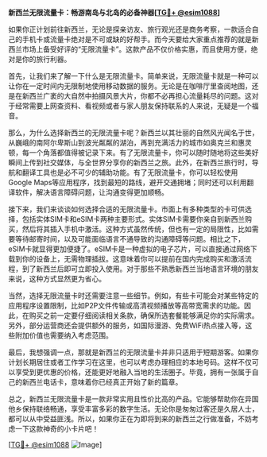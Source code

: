 **新西兰无限流量卡：畅游南岛与北岛的必备神器[[TG💪+ @esim1088](https://t.me/s/esim1088)]**

如果你正计划前往新西兰，无论是探亲访友、旅行观光还是商务考察，一款适合自己的手机卡或流量卡绝对是不可或缺的好帮手。而今天要给大家重点推荐的就是新西兰市场上备受好评的“无限流量卡”。这款产品不仅价格实惠，而且使用方便，绝对是你的旅行利器。

首先，让我们来了解一下什么是无限流量卡。简单来说，无限流量卡就是一种可以让你在一定时间内无限制地使用移动数据的服务。无论是在咖啡厅里查阅地图，还是在新西兰广袤的大自然中拍摄风景大片，你都不必再担心流量耗尽的问题。这对于经常需要上网查资料、看视频或者与家人朋友保持联系的人来说，无疑是一个福音。

那么，为什么选择新西兰的无限流量卡呢？新西兰以其壮丽的自然风光闻名于世，从巍峨的南阿尔卑斯山到波光粼粼的湖泊，再到充满活力的城市如奥克兰和惠灵顿，每一个角落都值得被记录下来。有了无限流量卡，你可以随时随地将这些美好瞬间上传到社交媒体，与全世界分享你的新西兰之旅。此外，在新西兰旅行时，导航和翻译工具也是必不可少的辅助功能。有了无限流量卡，你可以轻松使用Google Maps等应用程序，找到最短的路线，避开交通拥堵；同时还可以利用翻译软件，解决语言障碍问题，让沟通变得更加顺畅。

接下来，我们来谈谈如何选择合适的无限流量卡。市面上有多种类型的卡可供选择，包括实体SIM卡和eSIM卡两种主要形式。实体SIM卡需要你亲自到新西兰购买，然后将其插入手机中激活。这种方式虽然传统，但也有一定的局限性，比如需要等待邮寄时间，以及可能面临语言不通导致的沟通障碍等问题。相比之下，eSIM卡就显得更加便捷了。eSIM卡是一种虚拟的电子芯片，可以直接通过网络下载到你的设备上，无需物理插拔。这意味着你可以提前在国内完成购买和激活流程，到了新西兰后即可立即投入使用。对于那些不熟悉新西兰当地语言环境的朋友来说，这种方式显然更为省心。

当然，选择无限流量卡时还需要注意一些细节。例如，有些卡可能会对某些特定的应用程序设置限制，比如P2P文件传输或高清视频播放等高带宽需求的功能。因此，在购买之前一定要仔细阅读相关条款，确保所选套餐能够满足你的实际需求。另外，部分运营商还会提供额外的服务，如国际漫游、免费WiFi热点接入等，这些附加价值也需要纳入考虑范围。

最后，我想强调一点，那就是新西兰的无限流量卡并非只适用于短期游客。如果你计划长期居住或者工作学习在这里，也可以考虑办理相应的本地号码。这样不仅可以享受到更优惠的价格，还能更好地融入当地的生活圈子。毕竟，拥有一张属于自己的新西兰电话卡，意味着你已经真正开始了新的篇章。

总之，新西兰无限流量卡是一款非常实用且性价比高的产品。它能够帮助你在异国他乡保持联络畅通，享受丰富多彩的数字生活。无论你是匆匆过客还是久居人士，都可以从中受益匪浅。所以，如果你正在为即将到来的新西兰之行做准备，不妨考虑一下这款神奇的小卡片吧！

[[TG💪+ @esim1088](https://t.me/s/esim1088) ![Image](https://i.postimg.cc/4NQfJmqS/Snipaste-2025-05-13-00-14-12.png)]